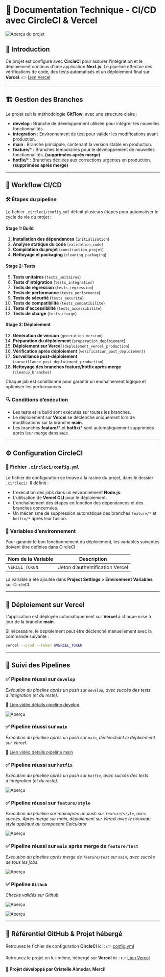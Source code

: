 # 📘 Documentation Technique - CI/CD avec CircleCI & Vercel

![Aperçu du projet](public/project.png)

## 🚀 Introduction
Ce projet est configuré avec **CircleCI** pour assurer l'intégration et le déploiement continus d'une application **Next.js**. Le pipeline effectue des vérifications de code, des tests automatisés et un déploiement final sur **Vercel**.
👉 [Lien Vercel](https://testindusnext.vercel.app/)

---

## 🏗️ Gestion des Branches
Le projet suit la méthodologie **GitFlow**, avec une structure claire :

- **develop** : Branche de développement utilisée pour intégrer les nouvelles fonctionnalités.
- **integration** : Environnement de test pour valider les modifications avant production.
- **main** : Branche principale, contenant la version stable en production.
- **feature/*** : Branches temporaires pour le développement de nouvelles fonctionnalités. **(supprimées après merge)**
- **hotfix/*** : Branches dédiées aux corrections urgentes en production. **(supprimées après merge)**

---

## 🔄 Workflow CI/CD

### 🛠 Étapes du pipeline
Le fichier `.circleci/config.yml` définit plusieurs étapes pour automatiser le cycle de vie du projet :

#### **Stage 1: Build**
1. **Installation des dépendances** (`initialisation`)
2. **Analyse statique du code** (`validation_code`)
3. **Compilation du projet** (`construction_projet`)
4. **Nettoyage et packaging** (`cleaning_packaging`)

#### **Stage 2: Tests**
5. **Tests unitaires** (`tests_unitaires`)
6. **Tests d'intégration** (`tests_integration`)
7. **Tests de régression** (`tests_regression`)
8. **Tests de performance** (`tests_performance`)
9. **Tests de sécurité** (`tests_securite`)
10. **Tests de compatibilité** (`tests_compatibilite`)
11. **Tests d'accessibilité** (`tests_accessibilite`)
12. **Tests de charge** (`tests_charge`)

#### **Stage 3: Déploiement**
13. **Génération de version** (`generation_version`)
14. **Préparation du déploiement** (`preparation_deploiement`)
15. **Déploiement sur Vercel** (`deploiement_vercel_production`)
16. **Vérification après déploiement** (`verification_post_deploiement`)
17. **Surveillance post-déploiement** (`surveillance_post_deploiement_production`)
18. **Nettoyage des branches feature/hotfix après merge** (`cleanup_branches`)

Chaque job est conditionné pour garantir un enchaînement logique et optimiser les performances.

### 🔍 Conditions d’exécution
- Les tests et le build sont exécutés sur toutes les branches.
- Le déploiement sur **Vercel** se déclenche uniquement lors de modifications sur la branche **main**.
- Les branches **feature/*** et **hotfix/*** sont automatiquement supprimées après leur merge dans `main`.

---

## ⚙️ Configuration CircleCI

### 📁 Fichier `.circleci/config.yml`
Le fichier de configuration se trouve à la racine du projet, dans le dossier `.circleci/`. Il définit :

- L’exécution des jobs dans un environnement **Node.js**.
- L’utilisation de **Vercel CLI** pour le déploiement.
- L’enchaînement des étapes en fonction des dépendances et des branches concernées.
- Un mécanisme de suppression automatique des branches `feature/*` et `hotfix/*` après leur fusion.

### 🔑 Variables d’environnement
Pour garantir le bon fonctionnement du déploiement, les variables suivantes doivent être définies dans CircleCI :

| Nom de la Variable | Description |
|--------------------|-------------|
| `VERCEL_TOKEN` | Jeton d’authentification Vercel |

La variable a été ajoutée dans **Project Settings > Environment Variables** sur CircleCI.

---

## 🚀 Déploiement sur Vercel
L’application est déployée automatiquement sur **Vercel** à chaque mise à jour de la branche **main**.

Si nécessaire, le déploiement peut être déclenché manuellement avec la commande suivante :

```bash
vercel --prod --token $VERCEL_TOKEN
```

---

## 📸 Suivi des Pipelines  
### ✅ **Pipeline réussi sur `develop`**
_Exécution du pipeline après un push sur `develop`, avec succès des tests d'intégration (et du reste)._

🎥 [Lien vidéo détails pipeline develop](https://www.youtube.com/watch?v=57U_apVG0rc)

![Aperçu](documentation/tests.png)

### ✅ **Pipeline réussi sur `main`**
_Exécution du pipeline après un push sur `main`, déclenchant le déploiement sur Vercel._

🎥 [Lien vidéo détails pipeline main](https://www.youtube.com/watch?v=Fk72kAiEsvI)


### ✅ **Pipeline réussi sur `hotfix`**
_Exécution du pipeline après un push sur `hotfix`, avec succès des tests d'intégration (et du reste)._

![Aperçu](documentation/hotfix.png)

### ✅ **Pipeline réussi sur `feature/style`**
_Exécution du pipeline sur mainaprès un push sur `feature/style`, avec succès. Après merge sur main, déploiement sur Vercel avec le nouveau style appliqué au composant Calculator_

![Aperçu](documentation/feature-style.png)

### ✅ **Pipeline réussi sur `main` après merge de `feature/test`**
_Exécution du pipeline après merge de `feature/test` sur `main`, avec succès de tous les jobs._

![Aperçu](documentation/feature.png)

### ✅ **Pipeline `Github`**
_Checks validés sur Github_

![Aperçu](documentation/checks.png)

![Aperçu](documentation/github.png)

---

## 🔗 Référentiel GitHub & Projet hébergé
Retrouvez le fichier de configuration **CircleCI** ici :
👉 [config.yml](https://github.com/cristelleal/test_indus_next/blob/main/.circleci/config.yml)

Retrouvez le projet en lui-même, hébergé sur **Vercel** ici :
👉 [Lien Vercel](https://testindusnext.vercel.app/)

🚀 **Projet développé par Cristelle Almodar. Merci!**